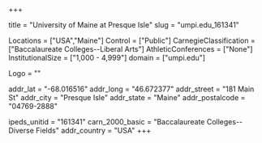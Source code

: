 
+++

title = "University of Maine at Presque Isle"
slug = "umpi.edu_161341"

Locations = ["USA","Maine"]
Control = ["Public"]
CarnegieClassification = ["Baccalaureate Colleges--Liberal Arts"]
AthleticConferences = ["None"]
InstitutionalSize = ["1,000 - 4,999"]
domain = ["umpi.edu"]

Logo = ""

addr_lat = "-68.016516"
addr_long = "46.672377"
addr_street = "181 Main St"
addr_city = "Presque Isle"
addr_state = "Maine"
addr_postalcode = "04769-2888"

ipeds_unitid = "161341"
carn_2000_basic = "Baccalaureate Colleges--Diverse Fields"
addr_country = "USA"
+++
    
